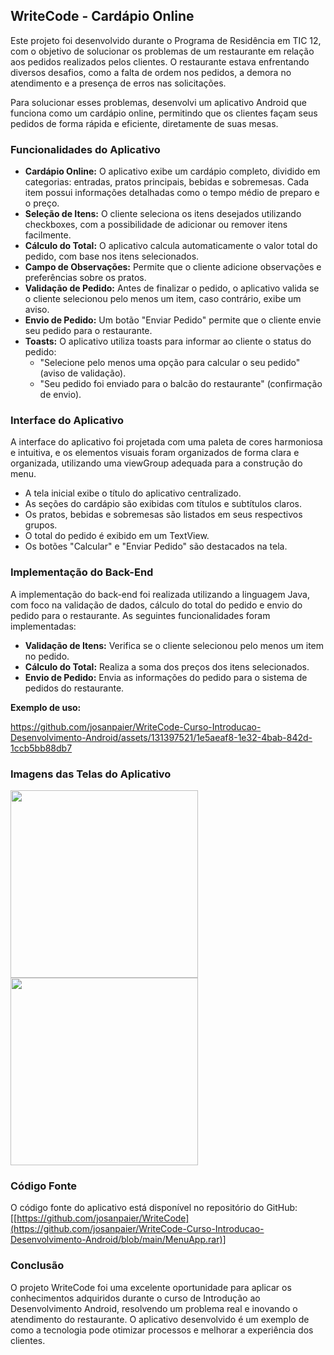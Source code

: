 ## WriteCode - Cardápio Online

Este projeto foi desenvolvido durante o Programa de Residência em TIC 12, com o objetivo de solucionar os problemas de um restaurante em relação aos pedidos realizados pelos clientes. O restaurante estava enfrentando diversos desafios, como a falta de ordem nos pedidos, a demora no atendimento e a presença de erros nas solicitações.

Para solucionar esses problemas, desenvolvi um aplicativo Android que funciona como um cardápio online, permitindo que os clientes façam seus pedidos de forma rápida e eficiente, diretamente de suas mesas.

### Funcionalidades do Aplicativo

- **Cardápio Online:** O aplicativo exibe um cardápio completo, dividido em categorias: entradas, pratos principais, bebidas e sobremesas. Cada item possui informações detalhadas como o tempo médio de preparo e o preço.
- **Seleção de Itens:** O cliente seleciona os itens desejados utilizando checkboxes, com a possibilidade de adicionar ou remover itens facilmente.
- **Cálculo do Total:**  O aplicativo calcula automaticamente o valor total do pedido, com base nos itens selecionados.
- **Campo de Observações:** Permite que o cliente adicione observações e preferências sobre os pratos.
- **Validação de Pedido:** Antes de finalizar o pedido, o aplicativo valida se o cliente selecionou pelo menos um item, caso contrário, exibe um aviso.
- **Envio de Pedido:** Um botão "Enviar Pedido" permite que o cliente envie seu pedido para o restaurante.
- **Toasts:**  O aplicativo utiliza toasts para informar ao cliente o status do pedido:
    - "Selecione pelo menos uma opção para calcular o seu pedido" (aviso de validação).
    - "Seu pedido foi enviado para o balcão do restaurante" (confirmação de envio).

### Interface do Aplicativo

A interface do aplicativo foi projetada com uma paleta de cores harmoniosa e intuitiva, e os elementos visuais foram organizados de forma clara e organizada, utilizando uma viewGroup adequada para a construção do menu. 

- A tela inicial exibe o título do aplicativo centralizado.
- As seções do cardápio são exibidas com títulos e subtítulos claros.
- Os pratos, bebidas e sobremesas são listados em seus respectivos grupos.
- O total do pedido é exibido em um TextView.
- Os botões "Calcular" e "Enviar Pedido" são destacados na tela.

### Implementação do Back-End

A implementação do back-end foi realizada utilizando a linguagem Java, com foco na validação de dados, cálculo do total do pedido e envio do pedido para o restaurante. As seguintes funcionalidades foram implementadas:

- **Validação de Itens:** Verifica se o cliente selecionou pelo menos um item no pedido.
- **Cálculo do Total:** Realiza a soma dos preços dos itens selecionados.
- **Envio de Pedido:** Envia as informações do pedido para o sistema de pedidos do restaurante.

**Exemplo de uso:**

https://github.com/josanpaier/WriteCode-Curso-Introducao-Desenvolvimento-Android/assets/131397521/1e5aeaf8-1e32-4bab-842d-1ccb5bb88db7

### Imagens das Telas do Aplicativo

<img src="https://github.com/josanpaier/WriteCode-Curso-Introducao-Desenvolvimento-Android/assets/131397521/e7f6da30-08a0-49b7-abeb-5d01e724c2dc" width="300px"/>

<img src="https://github.com/josanpaier/WriteCode-Curso-Introducao-Desenvolvimento-Android/assets/131397521/e2038c7c-155b-49a8-9d25-f7aa5a356971" width="300px"/>

### Código Fonte

O código fonte do aplicativo está disponível no repositório do GitHub: [[https://github.com/josanpaier/WriteCode](https://github.com/josanpaier/WriteCode-Curso-Introducao-Desenvolvimento-Android/blob/main/MenuApp.rar)]

### Conclusão

O projeto WriteCode foi uma excelente oportunidade para aplicar os conhecimentos adquiridos durante o curso de Introdução ao Desenvolvimento Android, resolvendo um problema real e inovando o atendimento do restaurante. O aplicativo desenvolvido é um exemplo de como a tecnologia pode otimizar processos e melhorar a experiência dos clientes.
